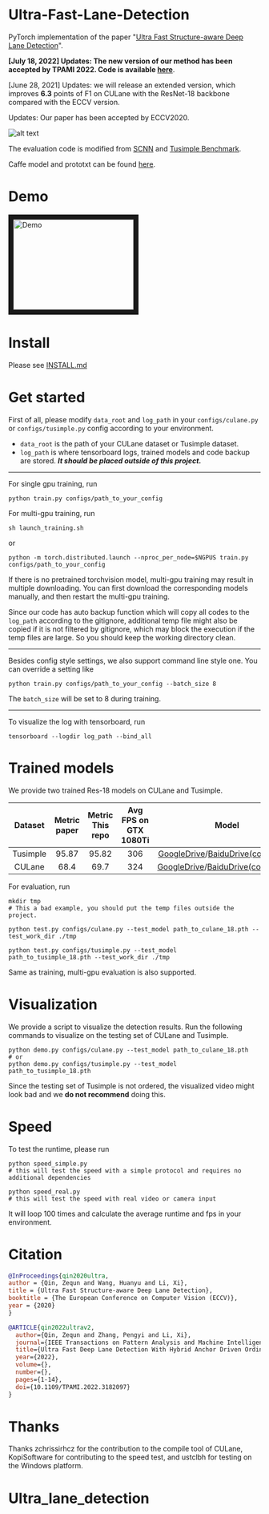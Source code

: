# Ultra-Fast-Lane-Detection
PyTorch implementation of the paper "[Ultra Fast Structure-aware Deep Lane Detection](https://arxiv.org/abs/2004.11757)".

**\[July 18, 2022\] Updates: The new version of our method has been accepted by TPAMI 2022. Code is available [here](https://github.com/cfzd/Ultra-Fast-Lane-Detection-v2)**.

\[June 28, 2021\] Updates: we will release an extended version, which improves **6.3** points of F1 on CULane with the ResNet-18 backbone compared with the ECCV version.

Updates: Our paper has been accepted by ECCV2020.

![alt text](vis.jpg "vis")

The evaluation code is modified from [SCNN](https://github.com/XingangPan/SCNN) and [Tusimple Benchmark](https://github.com/TuSimple/tusimple-benchmark).

Caffe model and prototxt can be found [here](https://github.com/Jade999/caffe_lane_detection).

# Demo 
<a href="http://www.youtube.com/watch?feature=player_embedded&v=lnFbAG3GBN4
" target="_blank"><img src="http://img.youtube.com/vi/lnFbAG3GBN4/0.jpg" 
alt="Demo" width="240" height="180" border="10" /></a>


# Install
Please see [INSTALL.md](./INSTALL.md)

# Get started
First of all, please modify `data_root` and `log_path` in your `configs/culane.py` or `configs/tusimple.py` config according to your environment. 
- `data_root` is the path of your CULane dataset or Tusimple dataset. 
- `log_path` is where tensorboard logs, trained models and code backup are stored. ***It should be placed outside of this project.***



***

For single gpu training, run
```Shell
python train.py configs/path_to_your_config
```
For multi-gpu training, run
```Shell
sh launch_training.sh
```
or
```Shell
python -m torch.distributed.launch --nproc_per_node=$NGPUS train.py configs/path_to_your_config
```
If there is no pretrained torchvision model, multi-gpu training may result in multiple downloading. You can first download the corresponding models manually, and then restart the multi-gpu training.

Since our code has auto backup function which will copy all codes to the `log_path` according to the gitignore, additional temp file might also be copied if it is not filtered by gitignore, which may block the execution if the temp files are large. So you should keep the working directory clean.
***

Besides config style settings, we also support command line style one. You can override a setting like
```Shell
python train.py configs/path_to_your_config --batch_size 8
```
The ```batch_size``` will be set to 8 during training.

***

To visualize the log with tensorboard, run

```Shell
tensorboard --logdir log_path --bind_all
```

# Trained models
We provide two trained Res-18 models on CULane and Tusimple.

|  Dataset | Metric paper | Metric This repo | Avg FPS on GTX 1080Ti |    Model    |
|:--------:|:------------:|:----------------:|:-------------------:|:-----------:|
| Tusimple |     95.87    |       95.82      |         306         | [GoogleDrive](https://drive.google.com/file/d/1WCYyur5ZaWczH15ecmeDowrW30xcLrCn/view?usp=sharing)/[BaiduDrive(code:bghd)](https://pan.baidu.com/s/1Fjm5yVq1JDpGjh4bdgdDLA) |
|  CULane  |     68.4     |       69.7       |         324         | [GoogleDrive](https://drive.google.com/file/d/1zXBRTw50WOzvUp6XKsi8Zrk3MUC3uFuq/view?usp=sharing)/[BaiduDrive(code:w9tw)](https://pan.baidu.com/s/19Ig0TrV8MfmFTyCvbSa4ag) |

For evaluation, run
```Shell
mkdir tmp
# This a bad example, you should put the temp files outside the project.

python test.py configs/culane.py --test_model path_to_culane_18.pth --test_work_dir ./tmp

python test.py configs/tusimple.py --test_model path_to_tusimple_18.pth --test_work_dir ./tmp
```

Same as training, multi-gpu evaluation is also supported.

# Visualization

We provide a script to visualize the detection results. Run the following commands to visualize on the testing set of CULane and Tusimple.
```Shell
python demo.py configs/culane.py --test_model path_to_culane_18.pth
# or
python demo.py configs/tusimple.py --test_model path_to_tusimple_18.pth
```

Since the testing set of Tusimple is not ordered, the visualized video might look bad and we **do not recommend** doing this.

# Speed
To test the runtime, please run
```Shell
python speed_simple.py  
# this will test the speed with a simple protocol and requires no additional dependencies

python speed_real.py
# this will test the speed with real video or camera input
```
It will loop 100 times and calculate the average runtime and fps in your environment.

# Citation

```BibTeX
@InProceedings{qin2020ultra,
author = {Qin, Zequn and Wang, Huanyu and Li, Xi},
title = {Ultra Fast Structure-aware Deep Lane Detection},
booktitle = {The European Conference on Computer Vision (ECCV)},
year = {2020}
}

@ARTICLE{qin2022ultrav2,
  author={Qin, Zequn and Zhang, Pengyi and Li, Xi},
  journal={IEEE Transactions on Pattern Analysis and Machine Intelligence}, 
  title={Ultra Fast Deep Lane Detection With Hybrid Anchor Driven Ordinal Classification}, 
  year={2022},
  volume={},
  number={},
  pages={1-14},
  doi={10.1109/TPAMI.2022.3182097}
}
```

# Thanks
Thanks zchrissirhcz for the contribution to the compile tool of CULane, KopiSoftware for contributing to the speed test, and ustclbh for testing on the Windows platform.
# Ultra_lane_detection
